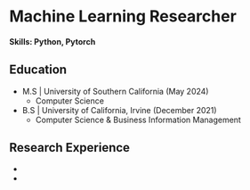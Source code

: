 # Machine Learning Researcher

#### Skills: Python, Pytorch

## Education
- M.S | University of Southern California (May 2024)
  - Computer Science
- B.S | University of California, Irvine (December 2021)
  - Computer Science & Business Information Management

## Research Experience
- 
-
